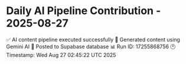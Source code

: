 # Daily AI Pipeline Contribution - 2025-08-27

✅ AI content pipeline executed successfully
🤖 Generated content using Gemini AI
💾 Posted to Supabase database
📊 Run ID: 17255868756
🕐 Timestamp: Wed Aug 27 02:45:22 UTC 2025
